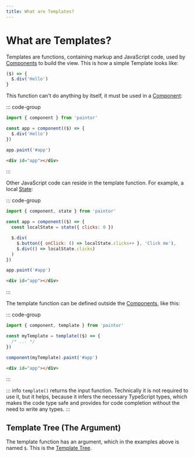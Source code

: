```yaml
---
title: What are Templates?
---
```


# What are Templates?

Templates are functions, containing markup and JavaScript code, used by
[Components](../components/what-are-components.md) to build the view.
This is how a simple Template looks like:

```js
($) => {
  $.div('Hello')
}
```

This function can't do anything by itself, it must be used in a
[Component](../components/what-are-components.md):

::: code-group
```javascript
import { component } from 'paintor'

const app = component(($) => {
  $.div('Hello')
})

app.paint('#app')
```
```html
<div id="app"></div>
```
:::

Other JavaScript code can reside in the template function. For example, a local
[State](../reactivity/states.md):

::: code-group
```javascript
import { component, state } from 'paintor'

const app = component(($) => {
  const localState = state({ clicks: 0 })

  $.div(
    $.button({ onClick: () => localState.clicks++ }, 'Click me'),
    $.div(() => localState.clicks)
  )
})

app.paint('#app')
```
```html
<div id="app"></div>
```
:::

The template function can be defined outside the
[Components](../components/what-are-components.md), like this:

::: code-group
```javascript
import { component, template } from 'paintor'

const myTemplate = template(($) => {
  /* ... */
})

component(myTemplate).paint('#app')
```
```html
<div id="app"></div>
```
:::

::: info
`template()` returns the input function. Technically it is not required to use
it, but it helps, because it infers the necessary TypeScript types, which makes
the code type safe and provides for code completion without the need to write
any types.
:::

## Template Tree (The Argument)

The template function has an argument, which in the examples above is named `$`.
This is the [Template Tree](./template-tree.md).

